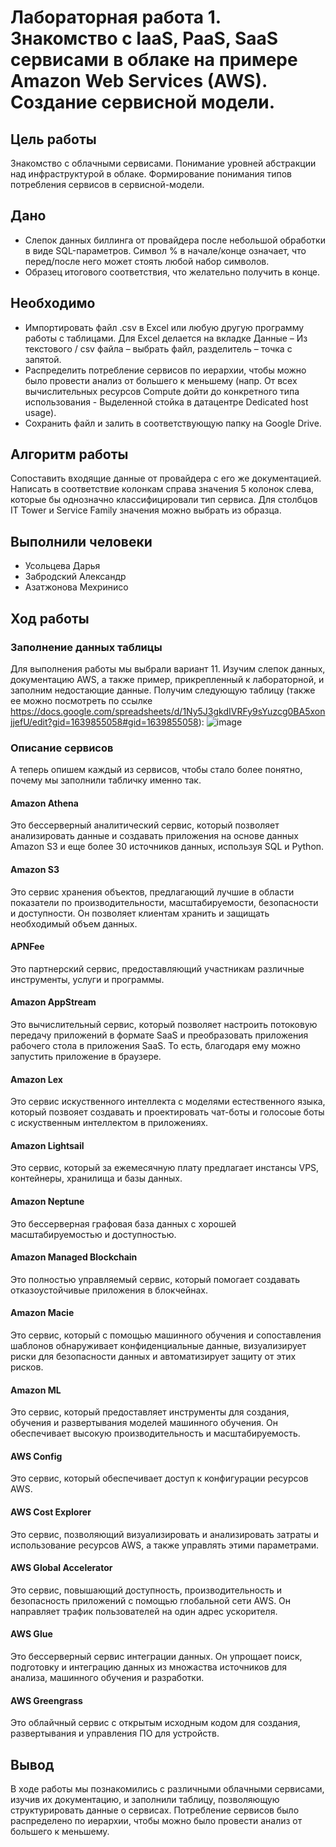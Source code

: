 # Лабораторная работа 1. Знакомство с IaaS, PaaS, SaaS сервисами в облаке на примере Amazon Web Services (AWS). Создание сервисной модели.
## Цель работы
Знакомство с облачными сервисами. Понимание уровней абстракции над инфраструктурой в облаке. Формирование понимания типов потребления сервисов в сервисной-модели.
## Дано
* Слепок данных биллинга от провайдера после небольшой обработки в виде SQL-параметров. Символ % в начале/конце означает, что перед/после него может стоять любой набор символов.
* Образец итогового соответствия, что желательно получить в конце. 
## Необходимо
* Импортировать файл .csv в Excel или любую другую программу работы с таблицами. Для Excel делается на вкладке Данные – Из текстового / csv файла – выбрать файл, разделитель – точка с запятой.
* Распределить потребление сервисов по иерархии, чтобы можно было провести анализ от большего к меньшему (напр. От всех вычислительных ресурсов Compute дойти до конкретного типа использования - Выделенной стойка в датацентре Dedicated host usage).
* Сохранить файл и залить в соответствующую папку на Google Drive.
## Алгоритм работы
Сопоставить входящие данные от провайдера с его же документацией. Написать в соответствие колонкам справа значения 5 колонок слева, которые бы однозначно классифицировали тип сервиса. Для столбцов IT Tower и Service Family значения можно выбрать из образца.
## Выполнили человеки
* Усольцева Дарья
* Забродский Александр
* Азатжонова Мехринисо
## Ход работы
### Заполнение данных таблицы
Для выполнения работы мы выбрали вариант 11.
Изучим слепок данных, документацию AWS, а также пример, прикрепленный к лабораторной, и заполним недостающие данные. Получим следующую таблицу (также ее можно посмотреть по ссылке https://docs.google.com/spreadsheets/d/1Ny5J3gkdIVRFy9sYuzcg0BA5xonjjefU/edit?gid=1639855058#gid=1639855058):
![image](https://github.com/user-attachments/assets/60394a45-3f2a-4c23-b3b5-1212aa8a318c)
### Описание сервисов
А теперь опишем каждый из сервисов, чтобы стало более понятно, почему мы заполнили табличку именно так.
#### Amazon Athena
Это бессерверный аналитический сервис, который позволяет анализировать данные и создавать приложения на основе данных Amazon S3 и еще более 30 источников данных, используя SQL и Python.
#### Amazon S3
Это сервис хранения объектов, предлагающий лучшие в области показатели по производительности, масштабируемости, безопасности и доступности. Он позволяет клиентам хранить и защищать необходимый объем данных.
#### APNFee
Это партнерский сервис, предоставляющий участникам различные инструменты, услуги и программы.
#### Amazon AppStream
Это вычислительный сервис, который позволяет настроить потоковую передачу приложений в формате SaaS и преобразовать приложения рабочего стола в приложения SaaS. То есть, благодаря ему можно запустить приложение в браузере.
#### Amazon Lex
Это сервис искуственного интеллекта с моделями естественного языка, который позвояет создавать и проектировать чат-боты и голосоые боты с искуственным интеллектом в приложениях.
#### Amazon Lightsail
Это сервис, который за ежемесячную плату предлагает инстансы VPS, контейнеры, хранилища и базы данных.
#### Amazon Neptune
Это бессерверная графовая база данных с хорошей масштабируемостью и доступностью.
#### Amazon Managed Blockchain
Это полностью управляемый сервис, который помогает создавать отказоустойчивые приложения в блокчейнах.
#### Amazon Macie
Это сервис, который с помощью машинного обучения и сопоставления шаблонов обнаруживает конфиденциальные данные, визуализирует риски для безопасности данных и автоматизирует защиту от этих рисков.
#### Amazon ML
Это сервис, который предоставляет инструменты для создания, обучения и развертывания моделей машинного обучения. Он обеспечивает высокую производительность и масштабируемость.
#### AWS Config
Это сервис, который обеспечивает доступ к конфигурации ресурсов AWS.
#### AWS Cost Explorer
Это сервис, позволяющий визуализировать и анализировать затраты и использование ресурсов AWS, а также управлять этими параметрами.
#### AWS Global Accelerator
Это сервис, повышающий доступность, производительность и безопасность приложений с помощью глобальной сети AWS. Он направляет трафик пользователей на один адрес ускорителя.
#### AWS Glue
Это бессерверный сервис интеграции данных. Он упрощает поиск, подготовку и интеграцию данных из множаства источников для анализа, машинного обучения и разработки.
#### AWS Greengrass
Это облайчный сервис с открытым исходным кодом для создания, развертывания и управления ПО для устройств.

## Вывод
В ходе работы мы познакомились с различными облачными сервисами, изучив их документацию, и заполнили таблицу, позволяющую структурировать данные о сервисах. Потребление сервисов было распределено по иерархии, чтобы можно было провести анализ от большего к меньшему.







